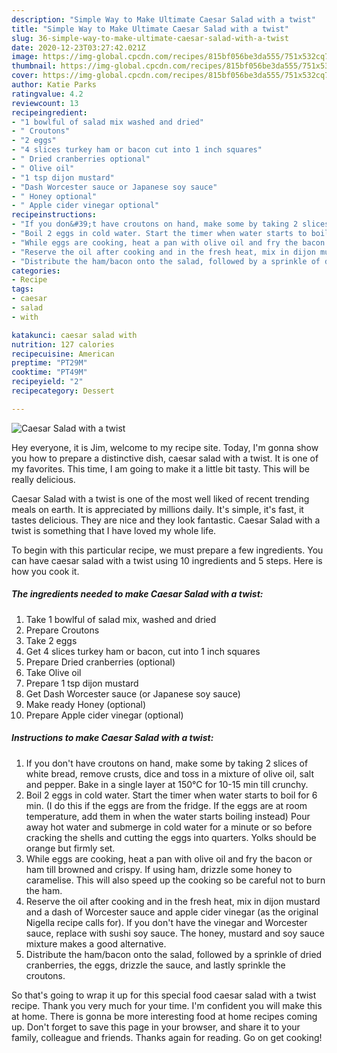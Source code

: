 ```yaml
---
description: "Simple Way to Make Ultimate Caesar Salad with a twist"
title: "Simple Way to Make Ultimate Caesar Salad with a twist"
slug: 36-simple-way-to-make-ultimate-caesar-salad-with-a-twist
date: 2020-12-23T03:27:42.021Z
image: https://img-global.cpcdn.com/recipes/815bf056be3da555/751x532cq70/caesar-salad-with-a-twist-recipe-main-photo.jpg
thumbnail: https://img-global.cpcdn.com/recipes/815bf056be3da555/751x532cq70/caesar-salad-with-a-twist-recipe-main-photo.jpg
cover: https://img-global.cpcdn.com/recipes/815bf056be3da555/751x532cq70/caesar-salad-with-a-twist-recipe-main-photo.jpg
author: Katie Parks
ratingvalue: 4.2
reviewcount: 13
recipeingredient:
- "1 bowlful of salad mix washed and dried"
- " Croutons"
- "2 eggs"
- "4 slices turkey ham or bacon cut into 1 inch squares"
- " Dried cranberries optional"
- " Olive oil"
- "1 tsp dijon mustard"
- "Dash Worcester sauce or Japanese soy sauce"
- " Honey optional"
- " Apple cider vinegar optional"
recipeinstructions:
- "If you don&#39;t have croutons on hand, make some by taking 2 slices of white bread, remove crusts, dice and toss in a mixture of olive oil, salt and pepper. Bake in a single layer at 150°C for 10-15 min till crunchy."
- "Boil 2 eggs in cold water. Start the timer when water starts to boil for 6 min. (I do this if the eggs are from the fridge. If the eggs are at room temperature, add them in when the water starts boiling instead) Pour away hot water and submerge in cold water for a minute or so before cracking the shells and cutting the eggs into quarters. Yolks should be orange but firmly set."
- "While eggs are cooking, heat a pan with olive oil and fry the bacon or ham till browned and crispy. If using ham, drizzle some honey to caramelise. This will also speed up the cooking so be careful not to burn the ham."
- "Reserve the oil after cooking and in the fresh heat, mix in dijon mustard and a dash of Worcester sauce and apple cider vinegar (as the original Nigella recipe calls for). If you don&#39;t have the vinegar and Worcester sauce, replace with sushi soy sauce. The honey, mustard and soy sauce mixture makes a good alternative."
- "Distribute the ham/bacon onto the salad, followed by a sprinkle of dried cranberries, the eggs, drizzle the sauce, and lastly sprinkle the croutons."
categories:
- Recipe
tags:
- caesar
- salad
- with

katakunci: caesar salad with 
nutrition: 127 calories
recipecuisine: American
preptime: "PT29M"
cooktime: "PT49M"
recipeyield: "2"
recipecategory: Dessert

---
```



![Caesar Salad with a twist](https://img-global.cpcdn.com/recipes/815bf056be3da555/751x532cq70/caesar-salad-with-a-twist-recipe-main-photo.jpg)

Hey everyone, it is Jim, welcome to my recipe site. Today, I'm gonna show you how to prepare a distinctive dish, caesar salad with a twist. It is one of my favorites. This time, I am going to make it a little bit tasty. This will be really delicious.

Caesar Salad with a twist is one of the most well liked of recent trending meals on earth. It is appreciated by millions daily. It's simple, it's fast, it tastes delicious. They are nice and they look fantastic. Caesar Salad with a twist is something that I have loved my whole life.




To begin with this particular recipe, we must prepare a few ingredients. You can have caesar salad with a twist using 10 ingredients and 5 steps. Here is how you cook it.

<!--inarticleads1-->

##### The ingredients needed to make Caesar Salad with a twist:

1. Take 1 bowlful of salad mix, washed and dried
1. Prepare  Croutons
1. Take 2 eggs
1. Get 4 slices turkey ham or bacon, cut into 1 inch squares
1. Prepare  Dried cranberries (optional)
1. Take  Olive oil
1. Prepare 1 tsp dijon mustard
1. Get Dash Worcester sauce (or Japanese soy sauce)
1. Make ready  Honey (optional)
1. Prepare  Apple cider vinegar (optional)




<!--inarticleads2-->

##### Instructions to make Caesar Salad with a twist:

1. If you don&#39;t have croutons on hand, make some by taking 2 slices of white bread, remove crusts, dice and toss in a mixture of olive oil, salt and pepper. Bake in a single layer at 150°C for 10-15 min till crunchy.
1. Boil 2 eggs in cold water. Start the timer when water starts to boil for 6 min. (I do this if the eggs are from the fridge. If the eggs are at room temperature, add them in when the water starts boiling instead) Pour away hot water and submerge in cold water for a minute or so before cracking the shells and cutting the eggs into quarters. Yolks should be orange but firmly set.
1. While eggs are cooking, heat a pan with olive oil and fry the bacon or ham till browned and crispy. If using ham, drizzle some honey to caramelise. This will also speed up the cooking so be careful not to burn the ham.
1. Reserve the oil after cooking and in the fresh heat, mix in dijon mustard and a dash of Worcester sauce and apple cider vinegar (as the original Nigella recipe calls for). If you don&#39;t have the vinegar and Worcester sauce, replace with sushi soy sauce. The honey, mustard and soy sauce mixture makes a good alternative.
1. Distribute the ham/bacon onto the salad, followed by a sprinkle of dried cranberries, the eggs, drizzle the sauce, and lastly sprinkle the croutons.




So that's going to wrap it up for this special food caesar salad with a twist recipe. Thank you very much for your time. I'm confident you will make this at home. There is gonna be more interesting food at home recipes coming up. Don't forget to save this page in your browser, and share it to your family, colleague and friends. Thanks again for reading. Go on get cooking!
